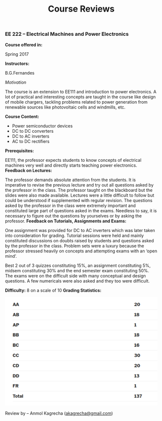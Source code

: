 ﻿---
layout: page
title: Course Reviews
subtitle:
cover-img: assets/img/Cover_study.jpg
thumbnail-img: ""
share-img: ""
comments: true
tags: [Academic]
---






### EE 222 – Electrical Machines and Power Electronics






**Course offered in:**




Spring 2017






**Instructors:**


B.G.Fernandes


*Motivation*


The course is an extension to EE111 and introduction to power electronics. A lot of practical and interesting concepts are taught in the course like design of mobile chargers, tackling problems related to power generation from renewable sources like photovoltaic cells and windmills, etc.   




**Course Content:**






* Power semiconductor devices
* DC to DC converters
* DC to AC inverters
* AC to DC rectifiers






**Prerequisites:**


EE111, the professor expects students to know concepts of electrical machines very well and directly starts teaching power electronics.
**Feedback on Lectures:**




The professor demands absolute attention from the students. It is imperative to revise the previous lecture and try out all questions asked by the professor in the class. The professor taught on the blackboard but the slides were also made available. Lectures were a little difficult to follow but could be understood if supplemented with regular revision.
The questions asked by the professor in the class were extremely important and constituted large part of questions asked in the exams. Needless to say, it is necessary to figure out the questions by yourselves or by asking the professor.
**Feedback on Tutorials, Assignments and Exams:**


One assignment was provided for DC to AC inverters which was later taken into consideration for grading. Tutorial sessions were held and mainly constituted discussions on doubts raised by students and questions asked by the professor in the class. Problem sets were a luxury because the professor stressed heavily on concepts and attempting exams with an ‘open mind’. 


Best 2 out of 3 quizzes constituting 15%, an assignment constituting 5%, midsem constituting 30% and the end semester exam constituting 50%.
The exams were on the difficult side with many conceptual and design questions. A few numericals were also asked and they too were difficult.


**Difficulty:**
8 on a scale of 10
**Grading Statistics:**






![Grades](EE-222-2017-grades.png)








Review by – Anmol Kagrecha (akagrecha@gmail.com)